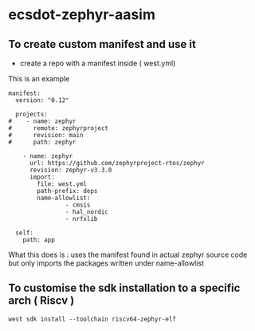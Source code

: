 # ecsdot-zephyr-aasim



## To create custom manifest and use it 

- create a repo with a manifest inside ( west.yml)

This is an example
```
manifest:
  version: "0.12"

  projects:
#    - name: zephyr
#      remote: zephyrproject
#      revision: main
#      path: zephyr

    - name: zephyr
      url: https://github.com/zephyrproject-rtos/zephyr
      revision: zephyr-v3.3.0
      import:
        file: west.yml
        path-prefix: deps
        name-allowlist:
                - cmsis
                - hal_nordic
                - nrfxlib

  self:
    path: app

```

What this does is : uses the manifest found in actual zephyr source code but only
imports the packages written under name-allowlist



## To customise the sdk installation to a specific arch ( Riscv )

```
west sdk install --toolchain riscv64-zephyr-elf
```

